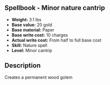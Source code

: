 ## Spellbook - Minor nature cantrip
- **Weight:** 3.1 lbs
- **Base value:** 20 gold
- **Base material:** Paper
- **Base write cost:** 10 charges
- **Actual write cost:** From half to full base cost
- **Skill:** Nature spell
- **Level:** Minor cantrip
## Description
Creates a permanent wood golem
